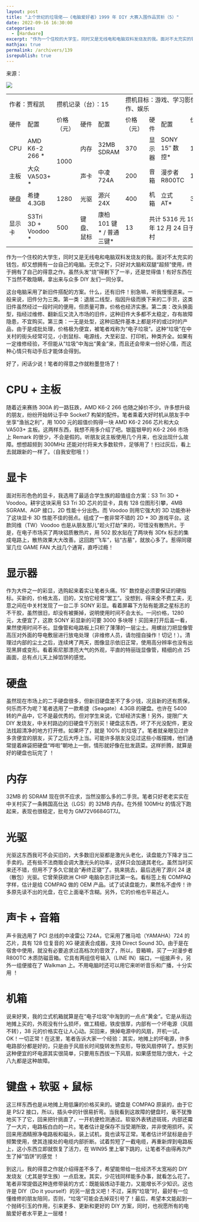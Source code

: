 ```yaml
---
layout: post
title: "上个世纪的垃圾佬——《电脑爱好者》1999 年 DIY 大赛入围作品赏析（5）"
date: 2022-09-16 16:30:00
categories: 
  - [Hardware]
excerpt: "作为一个住校的大学生，同时又是无线电和电脑双料发烧友的我。面对不太充实的钱包，却又想拥有一台自己的电脑。无奈之下，只好对大脑和双腿“超频”使用，终于拥有了自己的得意之作。虽然头发“烧”得剩下了一半，还是觉得值！有好东西在下当然不敢隐瞒，拿出来与众多 DIY 友们一同分享。"
mathjax: true
permalink: /archivers/139
isrepublish: true
---
```


来源：

![](https://img.shields.io/badge/%E7%94%B5%E8%84%91%E7%88%B1%E5%A5%BD%E8%80%85-%E8%B4%BE%E7%A8%8B%E5%87%AF-brightgreen)

<table>
  <tbody>
    <tr>
      <td colspan="2">作者：贾程凯</td>
      <td colspan="3">攒机记录（台）：15</td>
      <td colspan="4">攒机目标：游戏、学习影像制作、娱乐</td>
      <td rowspan="6">备注：<br>　　标有“*”的为二手配件或修复件。</td>
    </tr>
    <tr>
      <td>硬件</td>
      <td>配置</td>
      <td>价格（元）</td>
      <td>硬件</td>
      <td>配置</td>
      <td>价格（元）</td>
      <td>硬件</td>
      <td>配置</td>
      <td>价格（元）</td>
    </tr>
    <tr>
      <td>CPU</td>
      <td>AMD K6-2 266 *</td>
      <td rowspan="2">1000</td>
      <td>内存</td>
      <td>32MB SDRAM</td>
      <td>370</td>
      <td>显示器</td>
      <td>SONY 15″ 数控*</td>
      <td>1280</td>
    </tr>
    <tr>
      <td>主板</td>
      <td>大众 VA503+ *</td>
      <td>声卡</td>
      <td>中凌 724A</td>
      <td>200</td>
      <td>音箱</td>
      <td>漫步者 R800TC</td>
      <td>170</td>
    </tr>
    <tr>
      <td>硬盘</td>
      <td>希捷 4.3GB</td>
      <td>1280</td>
      <td>光驱</td>
      <td>源兴 24X</td>
      <td>400</td>
      <td>机箱</td>
      <td>立式 AT*</td>
      <td>38</td>
    </tr>
    <tr>
      <td>显示卡</td>
      <td>S3Tri 3D + Voodoo *</td>
      <td>500</td>
      <td>键盘、鼠标</td>
      <td>康柏 101 键* / 普通三键*</td>
      <td>13</td>
      <td colspan="3">共计 5316 元 1998 年 12 月 24 日于中关村</td>
    </tr>
  </tbody>
  <colgroup>
    <col>
    <col>
    <col>
    <col>
    <col>
    <col>
    <col>
    <col>
    <col>
    <col>
  </colgroup>
</table>

作为一个住校的大学生，同时又是无线电和电脑双料发烧友的我。面对不太充实的钱包，却又想拥有一台自己的电脑。无奈之下，只好对大脑和双腿“超频”使用，终于拥有了自己的得意之作。虽然头发“烧”得剩下了一半，还是觉得值！有好东西在下当然不敢隐瞒，拿出来与众多 DIY 友们一同分享。

这台电脑采用了新旧件搭配的方案。什么，还有旧件！别急嘛，听我慢慢道来。一般来说，旧件分为三类。第一类：退居二线型，指因升级而换下来的二手货，这类旧件虽然经过一段时间的便用，但质量可靠，价格也经济实惠。第二类：改头换面型，指经过维修、翻新后又流入市场的旧件，这种旧件大多都不太稳定，存有故障隐患，不宜购买。第三类：一无是处型，这种旧配件基本上都是坏的或过时的产品，由于是成批处理，价格极为便宜，被笔者戏称为“电子垃圾”。这种“垃圾”在中关村的街头经常可见，小到鼠标、电源线，大至彩显、打印机，种类齐全。如果有一定维修经验，不但能从“垃圾”中淘出“黄金”来，而且还会带来一份好心情，而这种心情只有动手后才能体会得到。

好了，闲话少说！笔者的得意之作就粉墨登场了！

# CPU + 主板

随着近来赛扬 300A 的一路狂跌，AMD K6-2 266 也随之掉价不少。许多想升级的朋友，纷纷开始转让手中 Socket7 构架的配件。笔者乘着大好时机从朋友手中坐享“渔翁之利”，用 1000 元的超值价购得一块 AMD K6-2 266 芯片和大众 VA503+ 主板。这两样东西，我想不用多介绍了吧。银盔银甲的 K6-2 266 市场上 Remark 的很少，不会是假的。听朋友说主板使用几个月来，也没出现什么故障。想想超频到 300MHz 还能对付将来大多数软件，足够用了！扫过灰后，看上去就跟新的一样了。（自我安慰哦！）

# 显卡

面对形形色色的显卡，我选用了最适合学生族的超值组合方案：S3 Tri 3D + Voodoo。耕宇这块采用 S3 Tri 3D 芯片的显卡，具有 128 位图形引攀，4MB SGRAM、AGP 接口，2D 性能十分出色。而 Voodoo 则用它强大的 3D 功能弥补了这块显卡 3D 性能不佳的弱点。组成了一套非常不错的 2D + 3D 游戏平台。这款同维（TW）Voodoo 也是从朋友那儿“趁火打劫”来的，可惜没有散热片。于是，在电子市场买了两块铝质散热片，用 502 胶水贴在了两块有 3Dfx 标志的集成电路上，散热效果大大改善。这回跑“飞车”，钻“古墓”，就放心多了。惹得同寝室几位 GAME FAN 大战几个通宵，直呼过瘾！

# 显示器

作为大件之一的彩显，选购起来着实让笔者头痛。15″ 数控是必须要保证的硬指标。买新的，价格太高，旧的，又怕它经常“罢工”。没想到，得来全不费工夫，无意之间在中关村发现了一台二手 SONY 彩显。看着屏幕下方贴有能源之星标志的不干胶，虽然很旧，却没有被撕掉，说明使用时间不会太长。一问价格，1280 元，太便宜了，这款 SONY 彩显新的可要 3000 多块呀！买回来打开后盖一看，果然使用时间不长。显像管和电路板上只积了薄薄的一层尘土。用螺丝刀把显像管高压对外面的导电敷层进行放电处理（非维修人员，请勿擅自操作！切记！）。清理过内部的尘土之后，连续烤了两天，图像显示依旧正常，使用高分辨率也没有出现黑屏或变形。看着索尼那漂亮大气的外观，平直的特丽珑显像管，精细的点 25 画面，总有点儿天上掉馅饼的感觉。

# 硬盘

虽然现在市场上的二手硬盘很多，但新旧硬盘差不了多少钱，况且新的还有质保，何乐而不为呢？笔者选用了一款希捷（Seagate）4.3GB 的硬盘。也许在 5400 转的产品中，它不是最优秀的。但对学生来说，它却经济实惠！另外，提限广大 DIY 发烧友，中关村路边的旧硬盘千万别买！硬盘这东西，坏了不光没配件，更没法找超清净的地方打开修。如果坏了，就是 100% 的垃圾了。笔者就亲眼见过许多贪便宜的朋友，买了之后大呼上当。可能许多朋友没见过这些小贩摆摊，他们通常提着麻袋把硬盘“哗啦”朝地上一倒，情形就好像在批发蔬菜。这样折腾，就算是好的硬盘也玩完了 ！

# 内存

32MB 的 SDRAM 现在供不应求，当然没那么多的二手货。笔者只好老老实实在中关村买了一条韩国高仕达（LGS）的 32MB 内存。在外频 100MHz 的情况下跑起来，表现也很稳定，批号为 GM72V6684GT7J。

# 光驱

光驱这东西我可不会买旧的，大多数旧光驱都是激光头老化，读盘能力下降才当二手卖的。还有些不法商贩会调大激光头的功率，这样只会加速其老化。虽然当时买来还不错，但用不了多久它就会“寿终正寝”了。挑来挑去，最后选用了源兴 24 速（散包）光驱。它曾荣获欧洲 CHIP 电脑杂志评比第一名。看标签上有 COMPAQ 字样，估计是给 COMPAQ 做的 OEM 产品。试了试读盘能力，果然名不虚传！许多原先读不出的光盘，在它上面毫不含糊。另外，它的价格也平易近人。

# 声卡 + 音箱

声卡我选用了 PCI 总线的中凌雷公 724A，它采用了雅马哈（YAMAHA）724 的芯片，具有 128 位复音的 XG 硬波表合成器，支持 Direct Sound 3D。由于是在宿舍中使用，就没有必要追求过高档次的音效了，所以，音箱嘛，买了一对漫步者 R800TC 木质防磁音箱。它具有两组信号输入（LINE IN）端口，一组接声卡，另外一组便接在了  Walkman 上。不用电脑时还可以用它来听听音乐和广播，十分实用 ！

# 机箱

说来好笑，我的立式机箱就算是在“电子垃圾”中淘到的一点点“黄金”。它是从街边地摊上买的，外观没有什么损坏，做工精细，铁皮很厚，内部有一个坏电源（风扇不转），38 元的价格实在让人心动。买回来，换掉电源中的风扇，开机一试，OK！一切正常！在这里，笔者告诉大家一个经验：其实，地摊上的坏电源，许多电路部分都是好的，只是由于风扇长时间旋转发热变形，导致风扇停转了。想买到这种便宜的坏电源其实很简单，只要用东西拔一下风扇，如果感觉阻力很大，十之八九都是这种故障。

# 键盘 + 软驱 + 鼠标

这三样东西也是从地摊上用低廉的价格买来的。键盘是 COMPAQ 原装的，由于它是 PS/2 接口，所以，插头中的针很易折弯。当我看到这故障的健盘时，毫不犹豫地买下了它，回来把针挑直了，一开机便检测通过。软驱外表锈迹斑斑，内部还霉了一大片，电路板白白的一片。笔者估计是保存不当受潮所致，并非使用损坏。买回来用酒精擦净电路板和磁头，装上试机，竟也读写正常。笔者估计坏鼠标是由于频繁使用，使其连接处的电缆内部折断。试着剪短了一截电缆，再重新焊到电路板上，这小东西立即就恢复了活力，在 WIN95 里上窜下跳的，让笔者不由得再次产生了掉“馅饼”的感觉 ！

到这儿，我的得意之作就介绍得差不多了，希望能带给一批经济不太宽裕的 DIY 发烧友（尤其是学生族）一点启发。其实，少花钱同样能多办事，就看怎么花了。笔者非常提倡这种连修带装的方式：既能锻炼动手能力，又能增长不少知识。这也许是 DIY（Do it yourself）的另一层含义吧！不过，采购“垃圾”时，最好有一位懂维修的朋友陪同，否则，“垃圾”可能会去掉双引号了！最后，希望本文能起到一个抛砖引玉的作用，引来更多、更新和更好的 DIY 方案，同时，也祝愿所有的电脑爱好者水平更上一层楼！